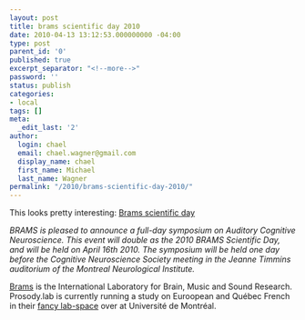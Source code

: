 ```yaml
---
layout: post
title: brams scientific day 2010
date: 2010-04-13 13:12:53.000000000 -04:00
type: post
parent_id: '0'
published: true
excerpt_separator: "<!--more-->"
password: ''
status: publish
categories:
- local
tags: []
meta:
  _edit_last: '2'
author:
  login: chael
  email: chael.wagner@gmail.com
  display_name: chael
  first_name: Michael
  last_name: Wagner
permalink: "/2010/brams-scientific-day-2010/"
---
```

This looks pretty interesting: [Brams scientific day](http://www.brams.org/events/brams-annual-scientific-day-1/scientific-day-2010)

_BRAMS is pleased to announce a full-day symposium on Auditory Cognitive Neuroscience. This event will double as the 2010 BRAMS Scientific Day, and will be held on April 16th 2010. The symposium will be held one day before the Cognitive Neuroscience Society meeting in the Jeanne Timmins auditorium of the Montreal Neurological Institute._

[Brams](http://www.brams.org/) is the International Laboratory for Brain, Music and Sound Research. Prosody.lab is currently running a study on Euroopean and Québec French in their [fancy lab-space](http://www.brams.org/about/benefits) over at Université de Montréal.

